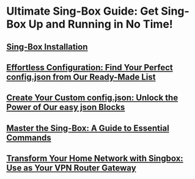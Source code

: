 # Ultimate Sing-Box Guide: Get Sing-Box Up and Running in No Time!

## [Sing-Box Installation](https://vpnrouter.homes/install-singbox/)

## [Effortless Configuration: Find Your Perfect config.json from Our Ready-Made List](https://vpnrouter.homes/singbox-ready/)

## [Create Your Custom config.json: Unlock the Power of Our easy json Blocks](https://vpnrouter.homes/build-singbox-config/)

## [Master the Sing-Box: A Guide to Essential Commands](https://vpnrouter.homes/commands/)

## [Transform Your Home Network with Singbox: Use as Your VPN Router Gateway](https://vpnrouter.homes/home-vpn-router-setup/)